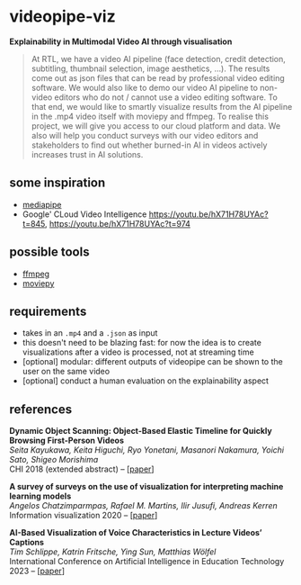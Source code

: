 # videopipe-viz

**Explainability in Multimodal Video AI through visualisation**

> At RTL, we have a video AI pipeline (face detection, credit detection, subtitling, thumbnail selection, image aesthetics, …). The results come out as json files that can be read by professional video editing software. We would also like to demo our video AI pipeline to non-video editors who do not / cannot use a video editing software. To that end, we would like to smartly visualize results from the AI pipeline in the .mp4 video itself with moviepy and ffmpeg.
> To realise this project, we will give you access to our cloud platform and data. We also will help you conduct surveys with our video editors and stakeholders to find out whether burned-in AI in videos actively increases trust in AI solutions.

## some inspiration

- [mediapipe](https://github.com/google/mediapipe)
- Google' CLoud Video Intelligence https://youtu.be/hX71H78UYAc?t=845, https://youtu.be/hX71H78UYAc?t=974

## possible tools

- [ffmpeg](https://ffmpeg.org/)
- [moviepy](https://zulko.github.io/moviepy/)

## requirements

- takes in an `.mp4` and a `.json` as input
- this doesn't need to be blazing fast: for now the idea is to create visualizations after a video is processed, not at streaming time 
- [optional] modular: different outputs of videopipe can be shown to the user on the same video  
- [optional] conduct a human evaluation on the explainability aspect


## references

**Dynamic Object Scanning: Object-Based Elastic Timeline for Quickly Browsing First-Person Videos**  
*Seita Kayukawa, Keita Higuchi, Ryo Yonetani, Masanori Nakamura, Yoichi Sato, Shigeo Morishima*  
CHI 2018 (extended abstract) – [[paper](https://dl.acm.org/doi/pdf/10.1145/3170427.3186501)]

**A survey of surveys on the use of visualization for interpreting machine learning models**  
*Angelos Chatzimparmpas, Rafael M. Martins, Ilir Jusufi, Andreas Kerren*  
Information visualization 2020 – [[paper](https://journals.sagepub.com/doi/10.1177/1473871620904671)]

**AI-Based Visualization of Voice Characteristics in Lecture Videos’ Captions**  
*Tim Schlippe, Katrin Fritsche, Ying Sun, Matthias Wölfel*  
International Conference on Artificial Intelligence in Education Technology 2023 – [[paper](https://link.springer.com/chapter/10.1007/978-981-19-8040-4_8)]
